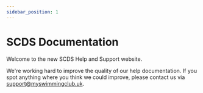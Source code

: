 ```yaml
---
sidebar_position: 1
---
```


# SCDS Documentation

Welcome to the new SCDS Help and Support website.

We're working hard to improve the quality of our help documentation. If you spot anything where you think we could improve, please contact us via [support@myswimmingclub.uk](mailto:support@myswimmingclub.uk).